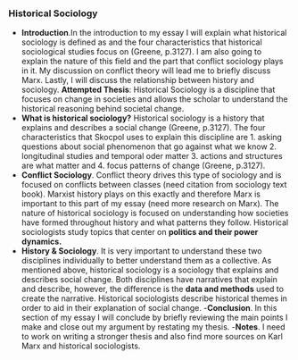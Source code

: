 ### Historical Sociology
- **Introduction**.In the introduction to my essay I will explain what historical sociology is defined as and the four characteristics that historical sociological studies focus on (Greene, p.3127). I am also going to explain the nature of this field and the part that conflict sociology plays in it. My discussion on conflict theory will lead me to briefly discuss Marx. Lastly, I will discuss the relationship between history and sociology. **Attempted Thesis**: Historical Sociology is a discipline that focuses on change in societies and allows the scholar to understand the historical reasoning behind societal change. 
- **What is historical sociology?** Historical sociology is a history that explains and describes a social change (Greene, p.3127). The four characteristics that Skocpol uses to explain this discipline are 1. asking questions about social phenomenon that go against what we know 2. longitudinal studies and temporal oder matter 3. actions and structures are what matter and 4. focus patterns of change (Greene, p.3127).
- **Conflict Sociology**. Conflict theory drives this type of sociology and is focused on conflicts between classes (need citation from sociology text book). Marxist history plays on this exactly and therefore Marx is important to this part of my essay (need more research on Marx). The nature of historical sociology is focused on understanding how societies have formed throughout history and what patterns they follow. Historical sociologists study topics that center on **politics and their power dynamics.**
- **History & Sociology**. It is very important to understand these two disciplines individually to better understand them as a collective. As mentioned above, historical sociology is a sociology that explains and describes social change. Both disciplines have narratives that explain and describe, however, the difference is the **data and methods** used to create the narrative. Historical sociologists describe historical themes in order to aid in their explanation of social change.
-**Conclusion**. In this section of my essay I will conclude by briefly reviewing the main points I make and close out my argument by restating my thesis.
-**Notes**. I need to work on writing a stronger thesis and also find more sources on Karl Marx and historical sociologists.  
